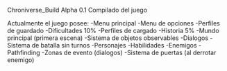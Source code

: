 Chroniverse_Build Alpha 0.1
Compilado del juego

Actualmente el juego posee: 
-Menu principal
-Menu de opciones
-Perfiles de guardado
-Dificultades 10%
-Perfiles de cargado
-Historia 5%
-Mundo principal (primera escena)
-Sistema de objetos observables
-Dialogos
-Sistema de batalla sin turnos
-Personajes
-Habilidades
-Enemigos
-Pathfinding
-Zonas de evento (dialogos)
-Sistema de puertas (al derrotar enemigo)
